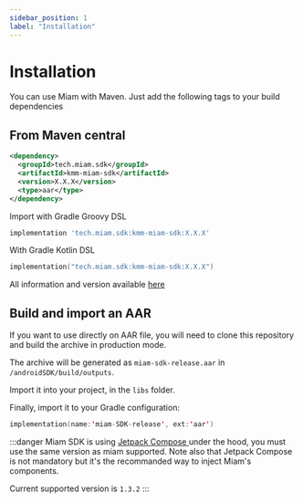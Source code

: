 ```yaml
---
sidebar_position: 1
label: "Installation"
---
```


# Installation

You can use Miam with Maven. Just add the following tags to your build dependencies

## From Maven central

``` xml
<dependency>
  <groupId>tech.miam.sdk</groupId>
  <artifactId>kmm-miam-sdk</artifactId>
  <version>X.X.X</version>
  <type>aar</type>
</dependency>
```

Import with Gradle Groovy DSL

``` gradle
implementation 'tech.miam.sdk:kmm-miam-sdk:X.X.X'
```

With Gradle Kotlin DSL

``` kotlin
implementation("tech.miam.sdk:kmm-miam-sdk:X.X.X")
```

All information and version
available <a target="\_blank" href='https://search.maven.org/artifact/tech.miam.sdk/kmm-miam-sdk'> here </a>

## Build and import an AAR

If you want to use directly on AAR file, you will need to clone this repository and build the
archive in production mode.

The archive will be generated as `miam-sdk-release.aar` in `/androidSDK/build/outputs`.

Import it into your project, in the `libs` folder.

Finally, import it to your Gradle configuration:

```kotlin
implementation(name:'miam-SDK-release', ext:'aar')
```

:::danger
 Miam SDK is using  <a target="\_blank" href='https://developer.android.com/jetpack/compose?gclsrc=aw.ds&gclid=CjwKCAjwrfCRBhAXEiwAnkmKmWkwGezGLmmfauda5_ACVVNtTVPUw576netuScD2mLnGacjr2cB30RoCC24QAvD_BwE&hl=fr'> Jetpack Compose </a>  under the hood, you must use the same version as miam supported.
 Note also that Jetpack Compose is not mandatory but it's the recommanded way to inject Miam's components.

 Current supported version is `1.3.2`
:::